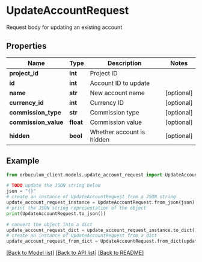 # UpdateAccountRequest

Request body for updating an existing account

## Properties

Name | Type | Description | Notes
------------ | ------------- | ------------- | -------------
**project_id** | **int** | Project ID | 
**id** | **int** | Account ID to update | 
**name** | **str** | New account name | [optional] 
**currency_id** | **int** | Currency ID | [optional] 
**commission_type** | **str** | Commission type | [optional] 
**commission_value** | **float** | Commission value | [optional] 
**hidden** | **bool** | Whether account is hidden | [optional] 

## Example

```python
from orbuculum_client.models.update_account_request import UpdateAccountRequest

# TODO update the JSON string below
json = "{}"
# create an instance of UpdateAccountRequest from a JSON string
update_account_request_instance = UpdateAccountRequest.from_json(json)
# print the JSON string representation of the object
print(UpdateAccountRequest.to_json())

# convert the object into a dict
update_account_request_dict = update_account_request_instance.to_dict()
# create an instance of UpdateAccountRequest from a dict
update_account_request_from_dict = UpdateAccountRequest.from_dict(update_account_request_dict)
```
[[Back to Model list]](../README.md#documentation-for-models) [[Back to API list]](../README.md#documentation-for-api-endpoints) [[Back to README]](../README.md)


